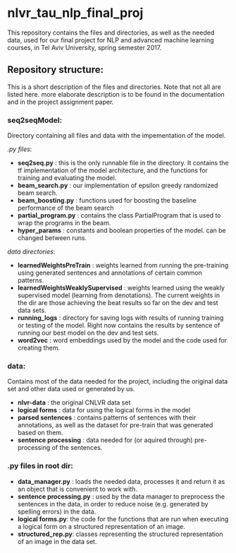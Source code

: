 # nlvr_tau_nlp_final_proj

This repository contains the files and directories, as well as the needed data, used for our final project for NLP and advanced machine learning courses, in Tel Aviv University, spring semester 2017.


## Repository structure:
This is a short description of the files and directories. Note that not all are listed here. more elaborate description is to be found
in the documentation and in the project assignment paper.


### seq2seqModel:
Directory containing all files and data with the impementation of the model.

*.py files*:
* **seq2seq.py** : this is the only runnable file in the directory. It contains the tf implementation of the model architecture, and the functions for training and evaluating the model. 
* **beam_search.py** : our implementation of epsilon greedy randomized beam search.
* **beam_boosting.py** : functions used for boosting the baseline performance of the beam search
* **partial_program.py** : contains the class PartialProgram that is used to wrap the programs in the beam.
* **hyper_params** : constants and boolean properties of the model. can be changed between runs. 

*data directories*:
* **learnedWeightsPreTrain** : weights learned from running the pre-training using generated sentences and annotations of certain common patterns.
* **learnedWeightsWeaklySupervised** : weights learned using the weakly supervised model (learning from denotations). The current weights in the dir are those achieving the beat results so far on the dev and test data sets.
* **running_logs** : directory for saving logs with results of running training or testing of the model. Right now contains the
results by sentence of running our best model on the dev and test sets.
* **word2vec** : word embeddings used by the model and the code used for creating them.
		

### data:

Contains most of the data needed for the project, including the original data set and other data used or generated by us.
* **nlvr-data** : the original CNLVR data set	
* **logical forms** : data for using the logical forms in the model
* **parsed sentences** : contains patterns of sentences with their annotations, as well as the dataset for pre-train that was 
generated based on them.
* **sentence processing** : data needed for (or aquired through) pre-processing of the sentences.

		
### .py files in root dir:
* **data_manager.py** : loads the needed data, processes it and return it as an object that is convenient to work with.
* **sentence processing.py** : used by the data manager to preprocess the sentences in the data, in order to reduce noise (e.g. generated by spelling errors) in the data.
* **logical forms.py**: the code for the functions that are run when executing a logical form on a structured representation of an image.
* **structured_rep.py**: classes representing the structured representation of an image in the data set.

